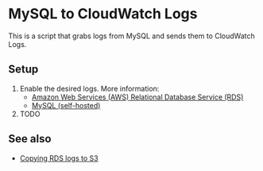 # MySQL to CloudWatch Logs

This is a script that grabs logs from MySQL and sends them to CloudWatch Logs.

## Setup

1. Enable the desired logs. More information:
    * [Amazon Web Services (AWS) Relational Database Service (RDS)](http://docs.aws.amazon.com/AmazonRDS/latest/UserGuide/USER_LogAccess.Concepts.MySQL.html)
    * [MySQL (self-hosted)](https://dev.mysql.com/doc/refman/5.7/en/server-logs.html)
1. TODO

## See also

* [Copying RDS logs to S3](https://github.com/ryanholland/rdslogs_to_s3)
